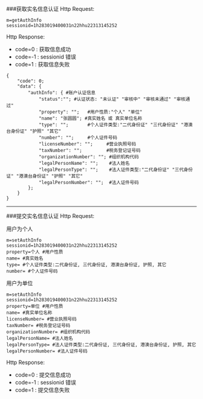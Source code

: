###获取实名信息认证
Http Request: 

```
m=getAuthInfo
sessionid=1h283019400031n22hhu22313145252
``` 

Http Response:

- code=0 : 获取信息成功
- code=-1 : sessionid 错误
- code=1 : 获取信息失败

```
{ 
    "code": 0;
    "data": {
    	"authInfo": { #账户认证信息
    	    "status":""; #认证状态: "未认证" "审核中" "审核未通过" "审核通过"
    		"property": "";   #用户性质:"个人" "单位"
    		"name": "张圆圆"; #真实姓名 或 真实单位名称
    		"type": "";       #个人证件类型:"二代身份证" "三代身份证" "港澳台身份证" "护照" "其它"
    		"number": "";     #个人证件号码
            "licenseNumber": "";     #营业执照号码
            "taxNumber": "";         #税务登记证号码
            "organizationNumber": ""; #组织机构代码
            "legalPersonName": "";    #法人姓名
            "legalPersonType": "";    #法人证件类型:"二代身份证" "三代身份证" "港澳台身份证" "护照" "其它"
            "legalPersonNumber": "";  #法人证件号码
    	};
    }
} 
```

---
###提交实名信息认证
Http Request: 

用户为个人

```
m=setAuthInfo
sessionid=1h283019400031n22hhu22313145252
property=个人 #用户性质
name= #真实姓名
type= #个人证件类型:二代身份证, 三代身份证, 港澳台身份证, 护照, 其它
number= #个人证件号码
``` 

用户为单位

```
m=setAuthInfo
sessionid=1h283019400031n22hhu22313145252
property=单位 #用户性质
name= #真实单位名称
licenseNumber= #营业执照号码
taxNumber= #税务登记证号码
organizationNumber= #组织机构代码
legalPersonName= #法人姓名
legalPersonType= #法人证件类型:二代身份证, 三代身份证, 港澳台身份证, 护照, 其它
legalPersonNumber= #法人证件号码
``` 

Http Response:

- code=0 : 提交信息成功
- code=-1 : sessionid 错误
- code=1 : 提交信息失败

